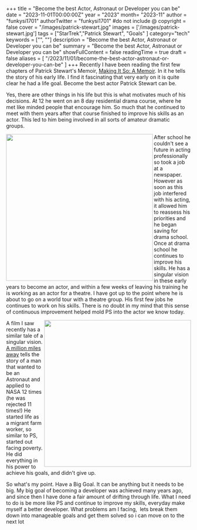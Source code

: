 +++
title = "Become the best Actor, Astronaut or Developer you can be"
date = "2023-11-01T00:00:00Z"
year = "2023"
month= "2023-11"
author = "funkysi1701"
authorTwitter = "funkysi1701" #do not include @
copyright = false
cover = "/images/patrick-stewart.jpg"
images = ['/images/patrick-stewart.jpg']
tags = ["StarTrek","Patrick Stewart", "Goals" ]
category="tech"
keywords = ["", ""]
description = "Become the best Actor, Astronaut or Developer you can be"
summary = "Become the best Actor, Astronaut or Developer you can be"
showFullContent = false
readingTime = true
draft = false
aliases = [
    "/2023/11/01/become-the-best-actor-astronaut-or-developer-you-can-be"
]
+++
Recently I have been reading the first few chapters of Patrick Stewart's Memoir, [Making It So: A Memoir](https://www.amazon.co.uk/Making-It-So-A-Memoir/dp/B0C3VXDSGR/ref=sr_1_1). In it he tells the story of his early life. I find it fascinating that very early on it is quite clear he had a life goal. Become the best actor Patrick Stewart can be.

Yes, there are other things in his life but this is what motivates much of his decisions. At 12 he went on an 8 day residential drama course, where he met like minded people that encourage him. So much that he continued to meet with them years after that course finished to improve his skills as an actor. This led to him being involved in all sorts of amateur dramatic groups. 

<img src="/images/patrick-stewart.jpg" width="400px" align="left" />

After school he couldn't see a future in acting professionally so took a job at a newspaper.  However as soon as this job interfered with his acting, it allowed him to reassess his priorities and he began saving for drama school. Once at drama school he continues to improve his skills. He has a singular vision in these early years to become an actor, and within a few weeks of leaving his training he is working as an actor for a theatre. I have got up to the point where he is about to go on a world tour with a theatre group. His first few jobs he continues to work on his skills. There is no doubt in my mind that this sense of continuous improvement helped mold PS into the actor we know today.

<img src="/images/million-miles.jpg" width="400px" align="right" />

A film I saw recently has a similar tale of a singular vision. [A million miles away](https://www.amazon.co.uk/Million-Miles-Away-Michael-Pe%C3%B1a/dp/B0CC7MQFVD/ref=sr_1_1) tells the story of a man that wanted to be an Astronaut and applied to NASA 12 times (he was rejected 11 times!) He started life as a migrant farm worker, so similar to PS, started out facing poverty. He did everything in his power to achieve his goals, and didn't give up.

So what's my point. Have a Big Goal. It can be anything but it needs to be big. My big goal of becoming a developer was achieved many years ago, and since then I have done a fair amount of drifting through life. What I need to do is be more like PS and continue to improve my skills, everyday make myself a better developer. What problems am I facing,  lets break them down into manageable goals and get them solved so i can move on to the next lot